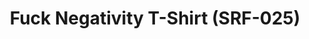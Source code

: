 ---
ee_id: '4299'
site: '1'
type: '2'
url: 2015-157-fuck-negativity-t-shirt-srf-025
title: Fuck Negativity T-Shirt (SRF-025)
year: '2015'
display_year: '2015'
medium: Tee
dims: ''
pitch: ''
ps: ''
live_url: ''
related: "[4277] [2014-088-going-negative-lakes] 2014-088 Going Negative / Lakes"
youtube: ''
related_code: ''
imgs: Fuck-Negativity-T-Shirt-SRF-025-2015-157-full-database-ih.jpg
subheading: ''
download: ''
add_credit: ''
commission: ''
layout: things-i-made
---
